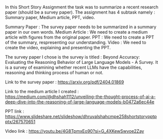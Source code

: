 In this Short Story Assignment the task was to summarize a recent research paper (should be a survey paper). The assignment has 4 subtask namely : Summary paper, Medium article, PPT, video. 

Summary Paper : The survey paper needs to be summarized in a summary paper in our own words. 
Medium Article : We need to create a medium article with figures from the original paper.
PPT : We need to create a PPT of the summary, respresenting our understanding.
Video : We need to create the video, explaining and presenting the PPT.

The survey paper I chose is the survey is titled : Beyond Accuracy: Evaluating the Reasoning Behavior of Large Language Models - A Survey.
It is a survey of examining whether recent LLMs have the capabilities, reasoning and thinking process of human or not. 

Link to the survey paper : https://arxiv.org/pdf/2404.01869

Link to the medium article I created : https://medium.com/@dhshah1112/unveiling-the-thought-process-of-ai-a-deep-dive-into-the-reasoning-of-large-language-models-b0472a6ec44e

PPT link : https://www.slideshare.net/slideshow/dhruvalshahcmpe258shortstorypptpptx/267570651

Video link : https://youtu.be/4G8TpmxEo90?si=G_4XKewSwvoe2Zay
